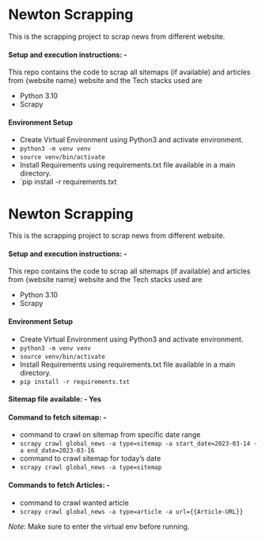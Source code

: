 # Newton Scrapping
This is the scrapping project to scrap news from different website.


#### Setup and execution instructions: - 

This repo contains the code to scrap all sitemaps (if available) and articles from {website name} website and the Tech stacks used are
- Python 3.10
- Scrapy


#### Environment Setup 

- Create Virtual Environment using Python3 and activate environment.
- `python3 -m venv venv`
- `source venv/bin/activate`
- Install Requirements using requirements.txt file available in a main directory.
- `pip install -r requirements.txt
# Newton Scrapping
This is the scrapping project to scrap news from different website.


#### Setup and execution instructions: - 

This repo contains the code to scrap all sitemaps (if available) and articles from {website name} website and the Tech stacks used are
- Python 3.10
- Scrapy


#### Environment Setup 

- Create Virtual Environment using Python3 and activate environment.
- `python3 -m venv venv`
- `source venv/bin/activate`
- Install Requirements using requirements.txt file available in a main directory.
- `pip install -r requirements.txt `


#### Sitemap file available: - Yes


#### Command to fetch sitemap: - 

- command to crawl on sitemap from specific date range
- `scrapy crawl global_news -a type=sitemap -a start_date=2023-03-14 -a end_date=2023-03-16`
- command to crawl sitemap for today’s date
- `scrapy crawl global_news -a type=sitemap`


#### Commands to fetch Articles: - 

- command to crawl wanted article
- `scrapy crawl global_news -a type=article -a url={{Article-URL}}`

*Note:* Make sure to enter the virtual env before running.